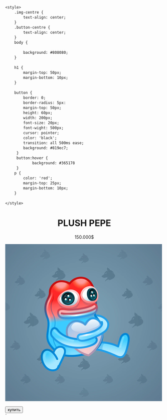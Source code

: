 <!DOCTYPE html>
<html lang="en">
<head>
    <meta charset="UTF-8">
    <title>Mini App</title>

    <style>
        .img-centre {
            text-align: center;
        }
        .button-centre {
            text-align: center;
        }
        body {

            background: #808080;
        }

        h1 {
            margin-top: 50px;
            margin-bottom: 10px;
        }

        button {
            border: 0;
            border-radius: 5px:
            margin-top: 50px;
            height: 60px;
            width: 200px;
            font-size: 20px;
            font-wight: 500px;
            cursor: pointer;
            color: 'black';
            transition: all 500ms ease;
            background: #819ec7;
         }
         button:hover {
                background: #365178
         }
        p {
            color: 'red';
            margin-top: 25px;
            margin-bottom: 10px;
        }

    </style>
</head>
<body>
    <div>
        <h1 align="center">PLUSH PEPE</h1>
        <p align="center">150.000$</p>
        <div class="img-centre"> <img src="Pepe.png"> </div>
        <p>              </p>
        <div class="button-centre"> <button id ="buy">купить</button> </div>
    </div>
    <script src="https://telegram.org/js/telegram-web-app.js?59"></script>
</body>
</html>`

